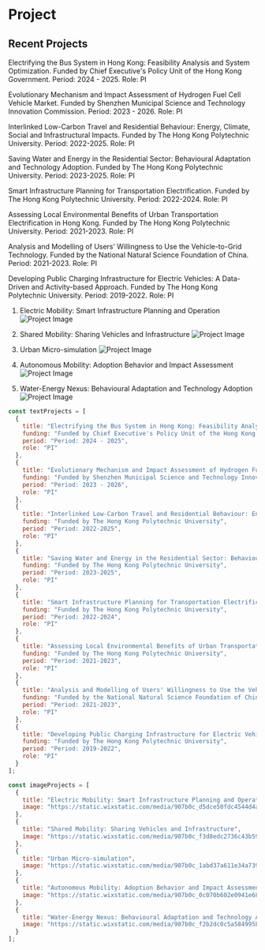 # Project

## Recent Projects

Electrifying the Bus System in Hong Kong: Feasibility Analysis and System Optimization. Funded by Chief Executive's Policy Unit of the Hong Kong Government. Period: 2024 - 2025. Role: PI

Evolutionary Mechanism and Impact Assessment of Hydrogen Fuel Cell Vehicle Market. Funded by Shenzhen Municipal Science and Technology Innovation Commission. Period: 2023 - 2026. Role: PI

Interlinked Low-Carbon Travel and Residential Behaviour: Energy, Climate, Social and Infrastructural Impacts. Funded by The Hong Kong Polytechnic University. Period: 2022-2025. Role: PI

Saving Water and Energy in the Residential Sector: Behavioural Adaptation and Technology Adoption. Funded by The Hong Kong Polytechnic University. Period: 2023-2025. Role: PI

Smart Infrastructure Planning for Transportation Electrification. Funded by The Hong Kong Polytechnic University. Period: 2022-2024. Role: PI

Assessing Local Environmental Benefits of Urban Transportation Electrification in Hong Kong. Funded by The Hong Kong Polytechnic University. Period: 2021-2023. Role: PI

Analysis and Modelling of Users’ Willingness to Use the Vehicle-to-Grid Technology. Funded by the National Natural Science Foundation of China. Period: 2021-2023. Role: PI

Developing Public Charging Infrastructure for Electric Vehicles: A Data-Driven and Activity-based Approach. Funded by The Hong Kong Polytechnic University. Period: 2019-2022. Role: PI

1. Electric Mobility: Smart Infrastructure Planning and Operation
![Project Image](https://static.wixstatic.com/media/907b0c_d5dce50fdc4544d4aa2f2ecfde32bd1d~mv2.png/v1/fit/w_558,h_558,q_90,enc_avif,quality_auto/907b0c_d5dce50fdc4544d4aa2f2ecfde32bd1d~mv2.png)

2. Shared Mobility: Sharing Vehicles and Infrastructure 
![Project Image](https://static.wixstatic.com/media/907b0c_f3d8edc2736c43b59ab17a7024562a64~mv2.png/v1/fit/w_559,h_558,q_90,enc_avif,quality_auto/907b0c_f3d8edc2736c43b59ab17a7024562a64~mv2.png)

3. Urban Micro-simulation
![Project Image](https://static.wixstatic.com/media/907b0c_1abd37a611e34a7391c770379bd15e0f~mv2.png/v1/fit/w_558,h_558,q_90,enc_avif,quality_auto/907b0c_1abd37a611e34a7391c770379bd15e0f~mv2.png)

4. Autonomous Mobility: Adoption Behavior and Impact Assessment
![Project Image](https://static.wixstatic.com/media/907b0c_0c070b602e0941e68144f090c3bc8f96~mv2.png/v1/fit/w_558,h_558,q_90,enc_avif,quality_auto/907b0c_0c070b602e0941e68144f090c3bc8f96~mv2.png)

5. Water-Energy Nexus: Behavioural Adaptation and Technology Adoption
![Project Image](https://static.wixstatic.com/media/907b0c_f2b2dc0c5a584995bd39c2869b6f520d~mv2.png/v1/fit/w_559,h_558,q_90,enc_avif,quality_auto/907b0c_f2b2dc0c5a584995bd39c2869b6f520d~mv2.png)


```js
const textProjects = [
  {
    title: "Electrifying the Bus System in Hong Kong: Feasibility Analysis and System Optimization",
    funding: "Funded by Chief Executive's Policy Unit of the Hong Kong Government",
    period: "Period: 2024 - 2025",
    role: "PI"
  },
  {
    title: "Evolutionary Mechanism and Impact Assessment of Hydrogen Fuel Cell Vehicle Market",
    funding: "Funded by Shenzhen Municipal Science and Technology Innovation Commission",
    period: "Period: 2023 - 2026",
    role: "PI"
  },
  {
    title: "Interlinked Low-Carbon Travel and Residential Behaviour: Energy, Climate, Social and Infrastructural Impacts",
    funding: "Funded by The Hong Kong Polytechnic University",
    period: "Period: 2022-2025",
    role: "PI"
  },
  {
    title: "Saving Water and Energy in the Residential Sector: Behavioural Adaptation and Technology Adoption",
    funding: "Funded by The Hong Kong Polytechnic University",
    period: "Period: 2023-2025",
    role: "PI"
  },
  {
    title: "Smart Infrastructure Planning for Transportation Electrification",
    funding: "Funded by The Hong Kong Polytechnic University",
    period: "Period: 2022-2024",
    role: "PI"
  },
  {
    title: "Assessing Local Environmental Benefits of Urban Transportation Electrification in Hong Kong",
    funding: "Funded by The Hong Kong Polytechnic University",
    period: "Period: 2021-2023",
    role: "PI"
  },
  {
    title: "Analysis and Modelling of Users' Willingness to Use the Vehicle-to-Grid Technology",
    funding: "Funded by the National Natural Science Foundation of China",
    period: "Period: 2021-2023",
    role: "PI"
  },
  {
    title: "Developing Public Charging Infrastructure for Electric Vehicles: A Data-Driven and Activity-based Approach",
    funding: "Funded by The Hong Kong Polytechnic University",
    period: "Period: 2019-2022",
    role: "PI"
  }
];

const imageProjects = [
  {
    title: "Electric Mobility: Smart Infrastructure Planning and Operation",
    image: "https://static.wixstatic.com/media/907b0c_d5dce50fdc4544d4aa2f2ecfde32bd1d~mv2.png/v1/fit/w_558,h_558,q_90,enc_avif,quality_auto/907b0c_d5dce50fdc4544d4aa2f2ecfde32bd1d~mv2.png"
  },
  {
    title: "Shared Mobility: Sharing Vehicles and Infrastructure",
    image: "https://static.wixstatic.com/media/907b0c_f3d8edc2736c43b59ab17a7024562a64~mv2.png/v1/fit/w_559,h_558,q_90,enc_avif,quality_auto/907b0c_f3d8edc2736c43b59ab17a7024562a64~mv2.png"
  },
  {
    title: "Urban Micro-simulation",
    image: "https://static.wixstatic.com/media/907b0c_1abd37a611e34a7391c770379bd15e0f~mv2.png/v1/fit/w_558,h_558,q_90,enc_avif,quality_auto/907b0c_1abd37a611e34a7391c770379bd15e0f~mv2.png"
  },
  {
    title: "Autonomous Mobility: Adoption Behavior and Impact Assessment",
    image: "https://static.wixstatic.com/media/907b0c_0c070b602e0941e68144f090c3bc8f96~mv2.png/v1/fit/w_558,h_558,q_90,enc_avif,quality_auto/907b0c_0c070b602e0941e68144f090c3bc8f96~mv2.png"
  },
  {
    title: "Water-Energy Nexus: Behavioural Adaptation and Technology Adoption",
    image: "https://static.wixstatic.com/media/907b0c_f2b2dc0c5a584995bd39c2869b6f520d~mv2.png/v1/fit/w_559,h_558,q_90,enc_avif,quality_auto/907b0c_f2b2dc0c5a584995bd39c2869b6f520d~mv2.png"
  }
];
```